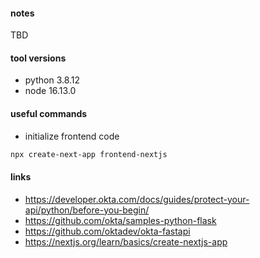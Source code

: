 #### notes
TBD

#### tool versions
- python 3.8.12
- node 16.13.0

#### useful commands
- initialize frontend code
```sh
npx create-next-app frontend-nextjs
```

#### links
- https://developer.okta.com/docs/guides/protect-your-api/python/before-you-begin/
- https://github.com/okta/samples-python-flask
- https://github.com/oktadev/okta-fastapi
- https://nextjs.org/learn/basics/create-nextjs-app
